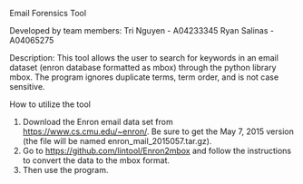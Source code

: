 Email Forensics Tool

Developed by team members:
Tri Nguyen   - A04233345
Ryan Salinas - A04065275

Description:
This tool allows the user to search for keywords in an email dataset (enron database formatted as mbox) through the python library mbox. The program ignores duplicate terms, term order, and is not case sensitive.

How to utilize the tool
1. Download the Enron email data set from https://www.cs.cmu.edu/~enron/. Be sure to get the May 7, 2015 version (the file will be named enron_mail_2015057.tar.gz).
2. Go to https://github.com/lintool/Enron2mbox and follow the instructions to convert the data to the mbox format.
3. Then use the program.
